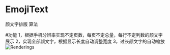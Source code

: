 # EmojiText
颜文字排版 算法

#功能
1，根据手机分辨率实现不定页数，每页不定总量，每行不定列数的颜文字展示
2，实现全部颜文字，根据显示长度自动调整宽度
3，过长颜文字的自动缩放
![Renderings](https://github.com/songhanghang/FaceFont/blob/master/screen/A0001LRX22Gsonghang10292015231926.gif)
